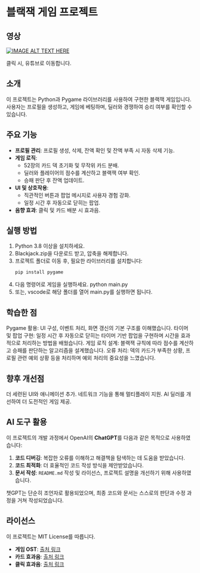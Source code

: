 # 블랙잭 게임 프로젝트

## 영상
[![IMAGE ALT TEXT HERE](https://img.youtube.com/vi/pfahNW5eyLI/0.jpg)](https://www.youtube.com/watch?v=pfahNW5eyLI)

클릭 시, 유튜브로 이동합니다.

## 소개
이 프로젝트는 Python과 Pygame 라이브러리를 사용하여 구현한 블랙잭 게임입니다. 사용자는 프로필을 생성하고, 게임에 베팅하며, 딜러와 경쟁하여 승리 여부를 확인할 수 있습니다. 

## 주요 기능
- **프로필 관리**: 프로필 생성, 삭제, 잔액 확인 및 잔액 부족 시 자동 삭제 기능.
- **게임 로직**:
  - 52장의 카드 덱 초기화 및 무작위 카드 분배.
  - 딜러와 플레이어의 점수를 계산하고 블랙잭 여부 확인.
  - 승패 판단 후 잔액 업데이트.
- **UI 및 상호작용**:
  - 직관적인 버튼과 팝업 메시지로 사용자 경험 강화.
  - 일정 시간 후 자동으로 닫히는 팝업.
- **음향 효과**: 클릭 및 카드 배분 시 효과음.

## 실행 방법
1. Python 3.8 이상을 설치하세요.
2. Blackjack.zip을 다운로드 받고, 압축을 해제합니다.
3. 프로젝트 폴더로 이동 후, 필요한 라이브러리를 설치합니다:
   ```bash
   pip install pygame
4. 다음 명령어로 게임을 실행하세요.
   python main.py
5. 또는, vscode로 해당 폴더를 열어 main.py를 실행하면 됩니다.

## 학습한 점
Pygame 활용: UI 구성, 이벤트 처리, 화면 갱신의 기본 구조를 이해했습니다.
타이머 및 팝업 구현: 일정 시간 후 자동으로 닫히는 타이머 기반 팝업을 구현하며 시간을 효과적으로 처리하는 방법을 배웠습니다.
게임 로직 설계: 블랙잭 규칙에 따라 점수를 계산하고 승패를 판단하는 알고리즘을 설계했습니다.
오류 처리: 덱의 카드가 부족한 상황, 프로필 관련 예외 상황 등을 처리하며 예외 처리의 중요성을 느꼈습니다.

## 향후 개선점
더 세련된 UI와 애니메이션 추가.
네트워크 기능을 통해 멀티플레이 지원.
AI 딜러를 개선하여 더 도전적인 게임 제공.

## AI 도구 활용

이 프로젝트의 개발 과정에서 OpenAI의 **ChatGPT**를 다음과 같은 목적으로 사용하였습니다:

1. **코드 디버깅**: 복잡한 오류를 이해하고 해결책을 탐색하는 데 도움을 받았습니다.
2. **코드 최적화**: 더 효율적인 코드 작성 방식을 제안받았습니다.
3. **문서 작성**: `README.md` 작성 및 라이선스, 프로젝트 설명을 개선하기 위해 사용하였습니다.

챗GPT는 단순히 조언자로 활용되었으며, 최종 코드와 문서는 스스로의 판단과 수정 과정을 거쳐 작성되었습니다.

## 라이선스
이 프로젝트는 MIT License를 따릅니다.

- **게임 OST**: [출처 링크](https://www.youtube.com/watch?v=DCTggKrpMWs)
- **카드 효과음**: [출처 링크](https://cdn.pixabay.com/download/audio/2022/03/10/audio_e2a2453389.mp3?filename=card-sounds-35956.mp3)
- **클릭 효과음**: [출처 링크](https://assets.mixkit.co/active_storage/sfx/1119/1119.wav)


